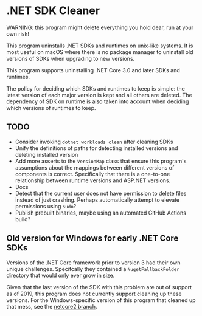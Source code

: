# .NET SDK Cleaner

WARNING: this program might delete everything you hold dear, run at your own risk!

This program uninstalls .NET SDKs and runtimes on unix-like systems. It is most useful on macOS
where there is no package manager to uninstall old versions of SDKs when upgrading to new versions.

This program supports uninstalling .NET Core 3.0 and later SDKs and runtimes.

The policy for deciding which SDKs and runtimes to keep is simple: the latest version of each major
version is kept and all others are deleted. The dependency of SDK on runtime is also taken into account
when deciding which versions of runtimes to keep.

## TODO

* Consider invoking `dotnet workloads clean` after cleaning SDKs
* Unify the definitions of paths for detecting installed versions and deleting installed version
* Add more asserts to the `VersionMap` class that ensure this program's assumptions about the mappings
  between different versions of components is correct. Specifically that there is a one-to-one relationship
  between runtime versions and ASP.NET versions.
* Docs
* Detect that the current user does not have permission to delete files instead of just crashing.
  Perhaps automatically attempt to elevate permissions using `sudo`?
* Publish prebuilt binaries, maybe using an automated GitHub Actions build?

## Old version for Windows for early .NET Core SDKs

Versions of the .NET Core framework prior to version 3 had their own unique challenges. Specifcally
they contained a `NugetFallbackFolder` directory that would only ever grow in size.

Given that the last version of the SDK with this problem are out of support as of 2019, this program
does not currently support cleaning up these versions. For the Windows-specific version of this
program that cleaned up that mess, see the
[netcore2 branch](https://github.com/AustinWise/CleanNetCoreSdks/tree/netcore2).
